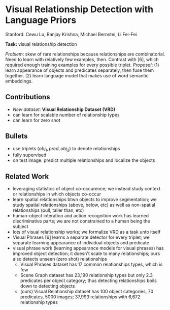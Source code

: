 # Visual Relationship Detection with Language Priors

Stanford. Cewu Lu, Ranjay Krishna, Michael Bernstei, Li Fei-Fei

**Task:** visual relationship detection

*Problem*: skew of rare relationships because relationships are combinatorial. Need to learn with relatively few examples, then. Contrast with [6], which required enough training examples for every possible triplet.
*Proposal*: (1) learn appearance of objects and predicates separately, then fuse them together. (2) learn language model that makes use of word semantic embeddings.

## Contributions

- *New dataset*: **Visual Relationship Dataset (VRD)**
- can learn for scalable number of relationship types
- can learn for zero shot

## Bullets

- use triplets $(obj_1,pred, obj_2)$ to denote relationships
- fully supervised
- on test image: predict multiple relationships and localize the objects

## Related Work

- leveraging statistics of object co-occurence; we instead study context or relationships in which objects co-occur
- learn spatial relationships btwn objects to improve segmentation; we study spatial relationships (above, below, etc) as well as non-spatial relationships (pull, taller than, etc)
- human-object interation and action recognition work has learned discriminative parts; we are not constrained to a human being the subject
- lots of visual relationship works; we formalize VRD as a task unto itself
- Visual Phrases [6] learns a separate detector for every triplet; we separate learning appearance of individual objects and predicate
- visual phrase work (learning appearance models for visual phrases) has improved object detection; it doesn't scale to many relationships; ours also detects unseen (zero shot) relationships
  - Visual Phrases dataset has 17 common relationships types, which is few
  - Scene Graph dataset has 23,190 relationship types but only 2.3 predicates per object category; thus detecting relationships boils down to detecting objects
  - (ours) Visual Relationship dataset has 100 object categories, 70 predicates, 5000 images; 37,993 relationships with 6,672 relationship types
<!--stackedit_data:
eyJoaXN0b3J5IjpbLTY5NDg1OTMzNiwzMTM2OTA3ODBdfQ==
-->